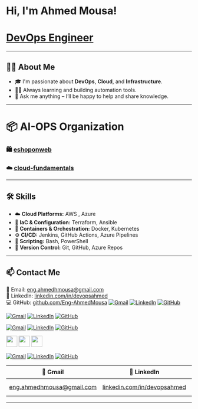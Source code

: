 #  Hi, I'm Ahmed Mousa!
# [DevOps Engineer](#)

---

## 👨‍💻 About Me

- 🎓 I'm passionate about **DevOps**, **Cloud**, and **Infrastructure**.  
- 🏃‍♂️ Always learning and building automation tools.  
- 💬 Ask me anything – I’ll be happy to help and share knowledge.  

---



# 📦 **AI-OPS Organization**  
### 🛍️ [eshoponweb](https://github.com/Eng-AhmedMousa/eshoponweb)
### ☁️ [cloud-fundamentals](https://github.com/Eng-AhmedMousa/cloud-fundamentals)

---

## 🛠️ Skills

- ☁️ **Cloud Platforms:** AWS , Azure
- 🧱 **IaC & Configuration:**  Terraform, Ansible
- 🐳 **Containers & Orchestration:**  Docker, Kubernetes
- ⚙️ **CI/CD:** Jenkins, GitHub Actions, Azure Pipelines
- 🐧 **Scripting:** Bash, PowerShell
- 🔐 **Version Control:** Git, GitHub, Azure Repos

---

## 📫 Contact Me

📧 Email: [eng.ahmedhmousa@gmail.com](mailto:eng.ahmedhmousa@gmail.com)  
💼 LinkedIn: [linkedin.com/in/devopsahmed](https://www.linkedin.com/in/devopsahmed)  
💻 GitHub: [github.com/Eng-AhmedMousa](https://github.com/Eng-AhmedMousa)
[![Gmail](https://img.shields.io/badge/Gmail-D14836?style=for-the-badge&logo=gmail&logoColor=white)](mailto:eng.ahmedhmousa@gmail.com)
[![LinkedIn](https://img.shields.io/badge/LinkedIn-0077B5?style=for-the-badge&logo=linkedin&logoColor=white)](https://www.linkedin.com/in/devopsahmed)
[![GitHub](https://img.shields.io/badge/GitHub-181717?style=for-the-badge&logo=github&logoColor=white)](https://github.com/Eng-AhmedMousa)

[![Gmail](https://img.shields.io/badge/Gmail-D14836?style=for-the-badge&logo=gmail&logoColor=white)](mailto:eng.ahmedhmousa@gmail.com)
[![LinkedIn](https://img.shields.io/badge/LinkedIn-0077B5?style=for-the-badge&logo=linkedin&logoColor=white)](https://www.linkedin.com/in/devopsahmed)
[![GitHub](https://img.shields.io/badge/GitHub-181717?style=for-the-badge&logo=github&logoColor=white)](https://github.com/Eng-AhmedMousa)

[![Gmail](https://img.shields.io/badge/Gmail-D14836?style=flat-square&logo=gmail&logoColor=white)](mailto:eng.ahmedhmousa@gmail.com)
[![LinkedIn](https://img.shields.io/badge/LinkedIn-0077B5?style=flat-square&logo=linkedin&logoColor=white)](https://www.linkedin.com/in/devopsahmed)
[![GitHub](https://img.shields.io/badge/GitHub-181717?style=flat-square&logo=github&logoColor=white)](https://github.com/Eng-AhmedMousa)

<a href="mailto:eng.ahmedhmousa@gmail.com"><img src="https://img.icons8.com/color/48/000000/gmail--v1.png" width="30px"/></a>
<a href="https://github.com/Eng-AhmedMousa"><img src="https://cdn-icons-png.flaticon.com/512/25/25231.png" width="30px"/></a>
<a href="https://www.linkedin.com/in/devopsahmed"><img src="https://cdn-icons-png.flaticon.com/512/174/174857.png" width="30px"/></a>

[![Gmail](https://img.shields.io/badge/Gmail-white?style=flat&logo=gmail&logoColor=red)](mailto:eng.ahmedhmousa@gmail.com)
[![LinkedIn](https://img.shields.io/badge/LinkedIn-white?style=flat&logo=linkedin&logoColor=blue)](https://www.linkedin.com/in/devopsahmed)
[![GitHub](https://img.shields.io/badge/GitHub-white?style=flat&logo=github&logoColor=black)](https://github.com/Eng-AhmedMousa)

| 📧 Gmail | 💼 LinkedIn | 💻 GitHub |
|---------|-------------|-----------|
| [eng.ahmedhmousa@gmail.com](mailto:eng.ahmedhmousa@gmail.com) | [linkedin.com/in/devopsahmed](https://www.linkedin.com/in/devopsahmed) | [github.com/Eng-AhmedMousa](https://github.com/Eng-AhmedMousa) |

---
